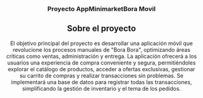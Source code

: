 
<br />
<div align="center">

  <h3 align="center">Proyecto AppMinimarketBora Movil</h3>


<!-- ABOUT THE PROJECT -->
## Sobre el proyecto

El objetivo principal del proyecto es desarrollar una aplicación móvil que revolucione los procesos manuales de "Bora Bora", optimizando áreas críticas como ventas, administración y entrega. La aplicación ofrecerá a los usuarios una experiencia de compra conveniente y segura, permitiéndoles explorar el catálogo de productos, acceder a ofertas exclusivas, gestionar su carrito de compras y realizar transacciones sin problemas. Se implementará una base de datos para registrar todas las transacciones, simplificando la gestión de inventario y el tema de los pedidos.
